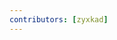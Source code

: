 ```yaml
---
contributors: [zyxkad]
---
```


<script setup>
import AuthRedirect from '../.vitepress/theme/components/AuthRedirect.vue'
</script>

<AuthRedirect/>
